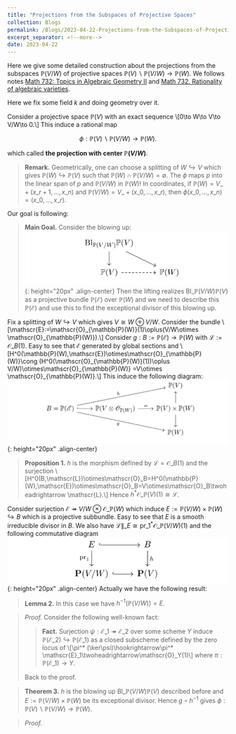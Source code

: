 ```yaml
---
title: "Projections from the Subspaces of Projective Spaces"
collection: Blogs
permalink: /Blogs/2023-04-22-Projections-from-the-Subspaces-of-Projective-Spaces
excerpt_separator: <!--more-->
date: 2023-04-22
---
```

Here we give some detailed construction about the projections from the subspaces $\mathbb{P}(V/W)$ of projective spaces $\mathbb{P}(V)\backslash \mathbb{P}(V/W)\to\mathbb{P}(W)$. We follows notes [Math 732: Topics in Algebraic Geometry II](https://www.math.purdue.edu/~murayama/Rationality.pdf) and [Math 732. Rationality of algebraic varieties](http://www-personal.umich.edu/~mmustata/lectures_rationality.html).
<!--more-->

Here we fix some field $k$ and doing geometry over it.

Consider a projective space $\mathbb{P}(V)$ with an exact sequence
\\[0\to W\to V\to V/W\to 0.\\]
This induce a rational map

$$
\phi:\mathbb{P}(V)\backslash \mathbb{P}(V/W)\to\mathbb{P}(W).
$$

which called **the projection with center $\mathbb{P}(V/W)$**.

> **Remark.** Geometrically, one can choose a splitting of $W\hookrightarrow V$ which gives $\mathbb{P}(W)\hookrightarrow \mathbb{P}(V)$ such that $\mathbb{P}(W)\cap \mathbb{P}(V/W)=\emptyset$. The $\phi$ maps $p$ into the linear span of $p$ and $\mathbb{P}(V/W)$ in $\mathbb{P}(W)$! In coordinates, if $\mathbb{P}(W)=V\_+(x\_{r+1},...,x\_n)$ and $\mathbb{P}(V/W)=V\_+(x\_{0},...,x\_r)$, then $\phi(x\_{0},...,x\_n)=(x\_{0},...,x\_r)$.

Our goal is following:
> **Main Goal.** Consider the blowing up: ![placeholder](/Images-of-Blogs/B2023-04-22-001.png){: height="20px" .align-center}
> Then the lifting realizes $\mathrm{Bl}\_{\mathbb{P}(V/W)}\mathbb{P}(V)$ as a projective bundle $\mathbb{P}(\mathscr{E})$ over $\mathbb{P}(W)$ and we need to describe this $\mathbb{P}(\mathscr{E})$ and use this to find the exceptional divisor of this blowing up.

Fix a splitting of $W\hookrightarrow V$ which gives $V\cong W\oplus V/W$. Consider the bundle
\\[\mathscr{E}:=\mathscr{O}\_{\mathbb{P}(W)}(1)\oplus(V/W\otimes \mathscr{O}\_{\mathbb{P}(W)}).\\]
Consider $g:B:=\mathbb{P}(\mathscr{E})\to \mathbb{P}(W)$ with $\mathscr{L}:=\mathscr{O}\_B(1)$. Easy to see that $\mathscr{E}$ generated by global sections and 
\\[H^0(\mathbb{P}(W),\mathscr{E})\otimes\mathscr{O}\_{\mathbb{P}(W)}\cong (H^0(\mathscr{O}\_{\mathbb{P}(W)}(1))\oplus V/W)\otimes\mathscr{O}\_{\mathbb{P}(W)}
=V\otimes \mathscr{O}\_{\mathbb{P}(W)}.\\]
This induce the following diagram:
![placeholder](/Images-of-Blogs/B2023-04-22-002.png){: height="20px" .align-center}

> **Proposition 1.** $h$ is the morphism defined by $\mathscr{L}=\mathscr{O}\_B(1)$ and the surjection \\[H^0(B,\mathscr{L})\otimes\mathscr{O}\_B=H^0(\mathbb{P}(W),\mathscr{E})\otimes\mathscr{O}\_B=V\otimes\mathscr{O}\_B\twoheadrightarrow \mathscr{L}.\\]
> Hence $h^* \mathscr{O}\_{\mathbb{P}(V)}(1)\cong\mathscr{L}$.

Consider surjection $\mathscr{E}\twoheadrightarrow V/W\otimes\mathscr{O}\_{\mathbb{P}(W)}$ which induce $E:=\mathbb{P}(V/W)\times\mathbb{P}(W)\hookrightarrow B$ which is a projective subbundle. Easy to see that $E$ is a smooth irreducible divisor in $B$.
We also have $\mathscr{L}\|\_{E}\cong \mathrm{pr}\_1^* \mathscr{O}\_{\mathbb{P}(V/W)}(1)$ and the following commutative diagram
![placeholder](/Images-of-Blogs/B2023-04-22-003.png){: height="20px" .align-center}
Actually we have the following result:

> **Lemma 2.** In this case we have $h^{-1}(\mathbb{P}(V/W))=E$.

> *Proof.* Consider the following well-known fact:
>
>> **Fact.** Surjection $\psi:\mathscr{E}\_1\twoheadrightarrow\mathscr{E}\_2$ over some scheme $Y$ induce $\mathbb{P}(\mathscr{E}\_2)\hookrightarrow\mathbb{P}(\mathscr{E}\_1)$ as a closed subscheme defined by the zero locus of \\[\pi^* (\ker\psi)\hookrightarrow\pi^* \mathscr{E}\_1\twoheadrightarrow\mathscr{O}\_Y(1)\\] where $\pi:\mathbb{P}(\mathscr{E}\_1)\to Y$.
>
> Back to the proof.

> **Theorem 3.** $h$ is the blowing up $\mathrm{Bl}\_{\mathbb{P}(V/W)}\mathbb{P}(V)$ described before and $E:=\mathbb{P}(V/W)\times\mathbb{P}(W)$ be its exceptional divisor. Hence $g\circ h^{-1}$ gives $\phi:\mathbb{P}(V)\backslash \mathbb{P}(V/W)\to\mathbb{P}(W)$.

> *Proof.*


